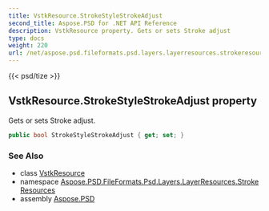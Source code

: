 ```yaml
---
title: VstkResource.StrokeStyleStrokeAdjust
second_title: Aspose.PSD for .NET API Reference
description: VstkResource property. Gets or sets Stroke adjust
type: docs
weight: 220
url: /net/aspose.psd.fileformats.psd.layers.layerresources.strokeresources/vstkresource/strokestylestrokeadjust/
---
```

{{< psd/tize >}}
## VstkResource.StrokeStyleStrokeAdjust property

Gets or sets Stroke adjust.

```csharp
public bool StrokeStyleStrokeAdjust { get; set; }
```

### See Also

* class [VstkResource](../)
* namespace [Aspose.PSD.FileFormats.Psd.Layers.LayerResources.StrokeResources](../../vstkresource/)
* assembly [Aspose.PSD](../../../)


